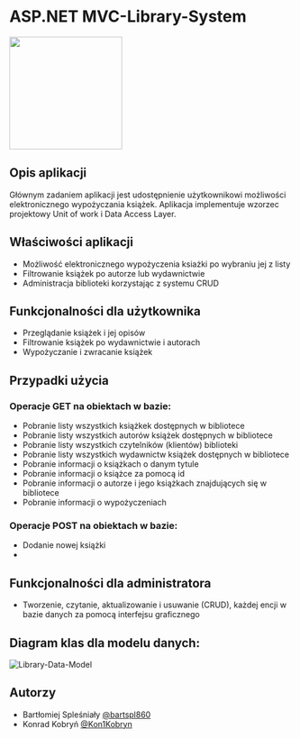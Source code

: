 # ASP.NET MVC-Library-System

<img src="https://external-content.duckduckgo.com/iu/?u=https%3A%2F%2Fart.pixilart.com%2F5f87eb158540489.png&f=1&nofb=1&ipt=e5e5556bc56ad00d429faa77e69a5241adb0a0572e965cc10b98312e049ce221&ipo=images" width="200"/>

## Opis aplikacji
 Głównym zadaniem aplikacji jest udostępnienie użytkownikowi możliwości elektronicznego wypożyczania książek.
 Aplikacja implementuje wzorzec projektowy Unit of work i Data Access Layer.

## Właściwości aplikacji
 <ul>
  <li>Możliwość elektronicznego wypożyczenia ksiażki po wybraniu jej z listy</li>
  <li>Filtrowanie książek po autorze lub wydawnictwie</li>
  <li>Administracja biblioteki korzystając z systemu CRUD</li>
 </ul>
 
 ## Funkcjonalności dla użytkownika
 <ul>
  <li>Przeglądanie książek i jej opisów</li>
  <li>Filtrowanie książek po wydawnictwie i autorach</li>
  <li>Wypożyczanie i zwracanie książek</li>
 </ul>
 
 ## Przypadki użycia
 <h3>Operacje GET na obiektach w bazie:</h3>
 <ul>
  <li>Pobranie listy wszystkich książkek dostępnych w bibliotece</li>
  <li>Pobranie listy wszystkich autorów książek dostępnych w bibliotece</li>
  <li>Pobranie listy wszystkich czytelników (klientów) biblioteki</li>
  <li>Pobranie listy wszystkich wydawnictw książek dostępnych w bibliotece</li>
  <li>Pobranie informacji o książkach o danym tytule</li>
  <li>Pobranie informacji o książce za pomocą id</li>
  <li>Pobranie informacji o autorze i jego książkach znajdujących się w bibliotece</li>
  <li>Pobranie informacji o wypożyczeniach</li>
 </ul>
 <h3>Operacje POST na obiektach w bazie:</h3>
  <ul>
  <li>Dodanie nowej książki</li>
  <li></li>
 </ul>
 
 ## Funkcjonalności dla administratora
 <ul>
  <li>Tworzenie, czytanie, aktualizowanie i usuwanie (CRUD), każdej encji w bazie danych za pomocą interfejsu graficznego</li>
 </ul>

## Diagram klas dla modelu danych:
![Library-Data-Model](https://user-images.githubusercontent.com/72617970/228890663-bb0614f0-ceb9-4799-8397-2eaab9064670.png)

## Autorzy
- Bartłomiej Spleśniały [@bartspl860](https://www.github.com/bartspl860)
- Konrad Kobryń [@Kon1Kobryn](https://www.github.com/Kon1Kobryn)
